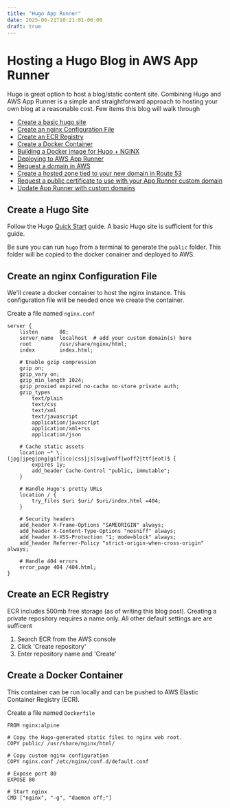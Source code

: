 ```yaml
---
title: "Hugo App Runner"
date: 2025-06-21T10:21:01-06:00
draft: true
---
```


# Hosting a Hugo Blog in AWS App Runner

Hugo is great option to host a blog/static content site. Combining Hugo and AWS App Runner is a simple and straightforward approach to hosting your own blog at a reasonable cost. Few items this blog will walk through

- [Create a basic hugo site](#create-a-hugo-site)
- [Create an nginx Configuration File](#create-an-nginx-configuration-file)
- [Create an ECR Registry](#create-an-ecr-registry)
- [Create a Docker Container](#create-a-docker-container)
- [Building a Docker image for Hugo + NGINX](#building-a-docker-image-for-hugo--nginx)
- [Deploying to AWS App Runner](#deploying-to-aws-app-runner)
- [Request a domain in AWS](#request-a-domain-in-aws)
- [Create a hosted zone tied to your new domain in Route 53](#create-a-hosted-zone-tied-to-your-new-domain-in-route-53)
- [Request a public certificate to use with your App Runner custom domain](#request-a-public-certificate-to-use-with-your-app-runner-custom-domain)
- [Update App Runner with custom domains](#update-app-runner-with-custom-domains)

## Create a Hugo Site

Follow the Hugo [Quick Start](https://gohugo.io/getting-started/quick-start/) guide. A basic Hugo site is sufficient for this guide.

Be sure you can run `hugo` from a terminal to generate the `public` folder. This folder will be copied to the docker conainer and deployed to AWS.

## Create an nginx Configuration File

We'll create a docker container to host the nginx instance. This configuration file will be needed once we create the container.

Create a file named `nginx.conf`

```
server {
    listen       80;
    server_name  localhost  # add your custom domain(s) here
    root         /usr/share/nginx/html;
    index        index.html;

    # Enable gzip compression
    gzip on;
    gzip_vary on;
    gzip_min_length 1024;
    gzip_proxied expired no-cache no-store private auth;
    gzip_types
        text/plain
        text/css
        text/xml
        text/javascript
        application/javascript
        application/xml+rss
        application/json

    # Cache static assets
    location ~* \.(jpg|jpeg|png|gif|ico|css|js|svg|woff|woff2|ttf|eot)$ {
        expires 1y;
        add_header Cache-Control "public, immutable";
    }

    # Handle Hugo's pretty URLs
    location / {
        try_files $uri $uri/ $uri/index.html =404;
    }

    # Security headers
    add_header X-Frame-Options "SAMEORIGIN" always;
    add_header X-Content-Type-Options "nosniff" always;
    add_header X-XSS-Protection "1; mode=block" always;
    add_header Referrer-Policy "strict-origin-when-cross-origin" always;

    # Handle 404 errors
    error_page 404 /404.html;
}
```

## Create an ECR Registry

ECR includes 500mb free storage (as of writing this blog post). Creating a private repository requires a name only. All other default settings are are sufficent

1. Search ECR from the AWS console
1. Click 'Create repository'
1. Enter repository name and 'Create'

## Create a Docker Container

This container can be run locally and can be pushed to AWS Elastic Container Registry (ECR).

Create a file named `Dockerfile`

```
FROM nginx:alpine

# Copy the Hugo-generated static files to nginx web root.
COPY public/ /usr/share/nginx/html/

# Copy custom nginx configuration
COPY nginx.conf /etc/nginx/conf.d/default.conf

# Expose port 80
EXPOSE 80

# Start nginx
CMD ["nginx", "-g", "daemon off;"]
```
